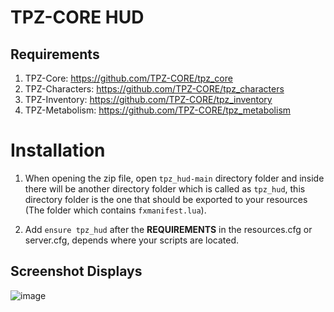 # TPZ-CORE HUD

## Requirements

1. TPZ-Core: https://github.com/TPZ-CORE/tpz_core
2. TPZ-Characters: https://github.com/TPZ-CORE/tpz_characters
3. TPZ-Inventory: https://github.com/TPZ-CORE/tpz_inventory
4. TPZ-Metabolism: https://github.com/TPZ-CORE/tpz_metabolism

# Installation

1. When opening the zip file, open `tpz_hud-main` directory folder and inside there will be another directory folder which is called as `tpz_hud`, this directory folder is the one that should be exported to your resources (The folder which contains `fxmanifest.lua`).

2. Add `ensure tpz_hud` after the **REQUIREMENTS** in the resources.cfg or server.cfg, depends where your scripts are located.


## Screenshot Displays

![image](https://github.com/TPZ-CORE/tpz_hud/assets/152554963/2a655b8b-ba77-44c1-a09a-32e1d8fd1104)
